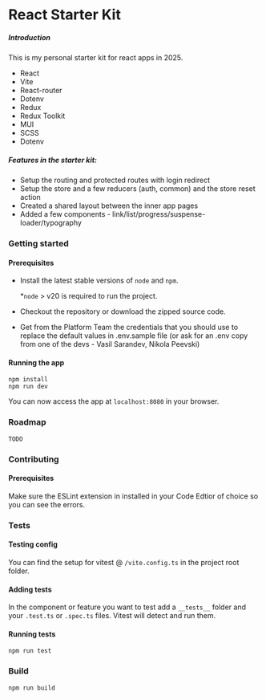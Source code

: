 # React Starter Kit

##### Introduction

This is my personal starter kit for react apps in 2025.

- React
- Vite
- React-router
- Dotenv
- Redux
- Redux Toolkit
- MUI
- SCSS
- Dotenv

##### Features in the starter kit:

- Setup the routing and protected routes with login redirect
- Setup the store and a few reducers (auth, common) and the store reset action
- Created a shared layout between the inner app pages
- Added a few components - link/list/progress/suspense-loader/typography

### Getting started

#### Prerequisites

- Install the latest stable versions of `node` and `npm`.

  \*`node` > v20 is required to run the project.

- Checkout the repository or download the zipped source code.
- Get from the Platform Team the credentials that you should use to replace the default values in .env.sample file (or ask for an .env copy from one of the devs - Vasil Sarandev, Nikola Peevski)

#### Running the app

```
npm install
npm run dev
```

You can now access the app at `localhost:8080` in your browser.

### Roadmap

`TODO`

### Contributing

#### Prerequisites

Make sure the ESLint extension in installed in your Code Edtior of choice so you can see the errors.

### Tests

#### Testing config

You can find the setup for vitest @ `/vite.config.ts` in the project root folder.

#### Adding tests

In the component or feature you want to test add a `__tests__` folder and your `.test.ts` or `.spec.ts` files. Vitest will detect and run them.

#### Running tests

`npm run test`

### Build

`npm run build`
